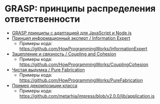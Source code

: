 # GRASP: принципы распределения ответственности

- [GRASP принципы с адаптацией для JavaScript и Node.js](https://youtu.be/ExauFjYV_lQ)
- [Принцип информационный эксперт / Information Expert](https://youtu.be/cCHL329_As0)
  - Примеры кода: https://github.com/HowProgrammingWorks/InformationExpert
- [Зацепление и связность / Coupling and Cohesion](https://youtu.be/IGXdPOZ3Fyk)
  - Примеры кода: https://github.com/HowProgrammingWorks/CouplingCohesion
- [Чистая выдумка / Pure Fabrication](https://youtu.be/CV577a0RHBM)
  - Примеры кода: https://github.com/HowProgrammingWorks/PureFabrication
- [Пример декомпозиции класса](https://youtu.be/4AMVQ2-2DcM)
  - Примеры кода: https://github.com/metarhia/impress/blob/v2.0.0/lib/application.js
